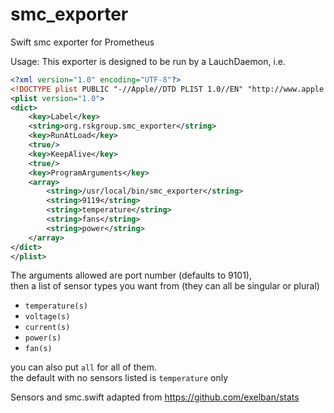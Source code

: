 # smc_exporter
Swift smc exporter for Prometheus

Usage:
This exporter is designed to be run by a LauchDaemon, i.e.

```xml
<?xml version="1.0" encoding="UTF-8"?>  
<!DOCTYPE plist PUBLIC "-//Apple//DTD PLIST 1.0//EN" "http://www.apple.com/DTDs/PropertyList-1.0.dtd">  
<plist version="1.0">  
<dict>  
    <key>Label</key>  
    <string>org.rskgroup.smc_exporter</string>  
    <key>RunAtLoad</key>  
    <true/>  
    <key>KeepAlive</key>  
    <true/>  
    <key>ProgramArguments</key>  
    <array>  
        <string>/usr/local/bin/smc_exporter</string>  
        <string>9119</string>  
        <string>temperature</string>  
        <string>fans</string>  
        <string>power</string>  
    </array>  
</dict>  
</plist>  
```

The arguments allowed are port number (defaults to 9101),  
then a list of sensor types you want from (they can all be singular or plural)  
* 	`temperature(s)`    
* 	`voltage(s)`  
* 	`current(s)`   
* 	`power(s)`  
* 	`fan(s)`  
 
you can also put `all` for all of them.  
the default with no sensors listed is `temperature` only  

Sensors and smc.swift adapted from https://github.com/exelban/stats